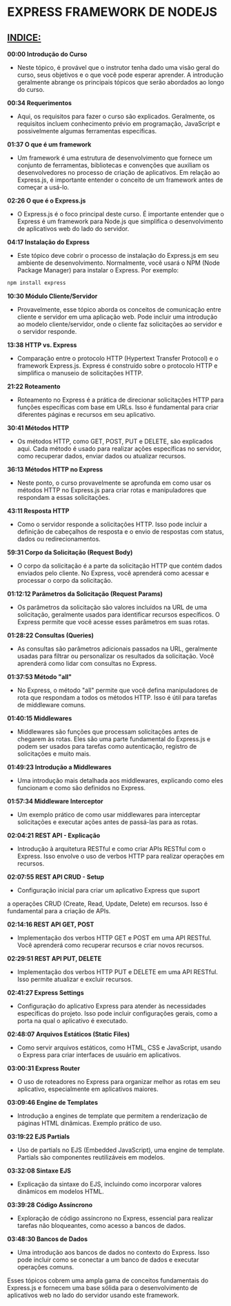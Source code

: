 # EXPRESS FRAMEWORK DE NODEJS
## [INDICE:](https://youtu.be/JmJ1WUoUIK4?si=HDS8DvyVFhGFR57b)

**00:00 Introdução do Curso**
   - Neste tópico, é provável que o instrutor tenha dado uma visão geral do curso, seus objetivos e o que você pode esperar aprender. A introdução geralmente abrange os principais tópicos que serão abordados ao longo do curso.

**00:34 Requerimentos**
   - Aqui, os requisitos para fazer o curso são explicados. Geralmente, os requisitos incluem conhecimento prévio em programação, JavaScript e possivelmente algumas ferramentas específicas.

**01:37 O que é um framework**
   - Um framework é uma estrutura de desenvolvimento que fornece um conjunto de ferramentas, bibliotecas e convenções que auxiliam os desenvolvedores no processo de criação de aplicativos. Em relação ao Express.js, é importante entender o conceito de um framework antes de começar a usá-lo.

**02:26 O que é o Express.js**
   - O Express.js é o foco principal deste curso. É importante entender que o Express é um framework para Node.js que simplifica o desenvolvimento de aplicativos web do lado do servidor.

**04:17 Instalação do Express**
   - Este tópico deve cobrir o processo de instalação do Express.js em seu ambiente de desenvolvimento. Normalmente, você usará o NPM (Node Package Manager) para instalar o Express. Por exemplo:

   ```bash
   npm install express
   ```

**10:30 Módulo Cliente/Servidor**
   - Provavelmente, esse tópico aborda os conceitos de comunicação entre cliente e servidor em uma aplicação web. Pode incluir uma introdução ao modelo cliente/servidor, onde o cliente faz solicitações ao servidor e o servidor responde.

**13:38 HTTP vs. Express**
   - Comparação entre o protocolo HTTP (Hypertext Transfer Protocol) e o framework Express.js. Express é construído sobre o protocolo HTTP e simplifica o manuseio de solicitações HTTP.

**21:22 Roteamento**
   - Roteamento no Express é a prática de direcionar solicitações HTTP para funções específicas com base em URLs. Isso é fundamental para criar diferentes páginas e recursos em seu aplicativo.

**30:41 Métodos HTTP**
   - Os métodos HTTP, como GET, POST, PUT e DELETE, são explicados aqui. Cada método é usado para realizar ações específicas no servidor, como recuperar dados, enviar dados ou atualizar recursos.

**36:13 Métodos HTTP no Express**
   - Neste ponto, o curso provavelmente se aprofunda em como usar os métodos HTTP no Express.js para criar rotas e manipuladores que respondam a essas solicitações.

**43:11 Resposta HTTP**
   - Como o servidor responde a solicitações HTTP. Isso pode incluir a definição de cabeçalhos de resposta e o envio de respostas com status, dados ou redirecionamentos.

**59:31 Corpo da Solicitação (Request Body)**
   - O corpo da solicitação é a parte da solicitação HTTP que contém dados enviados pelo cliente. No Express, você aprenderá como acessar e processar o corpo da solicitação.

**01:12:12 Parâmetros da Solicitação (Request Params)**
   - Os parâmetros da solicitação são valores incluídos na URL de uma solicitação, geralmente usados para identificar recursos específicos. O Express permite que você acesse esses parâmetros em suas rotas.

**01:28:22 Consultas (Queries)**
   - As consultas são parâmetros adicionais passados na URL, geralmente usadas para filtrar ou personalizar os resultados da solicitação. Você aprenderá como lidar com consultas no Express.

**01:37:53 Método "all"**
   - No Express, o método "all" permite que você defina manipuladores de rota que respondam a todos os métodos HTTP. Isso é útil para tarefas de middleware comuns.

**01:40:15 Middlewares**
   - Middlewares são funções que processam solicitações antes de chegarem às rotas. Eles são uma parte fundamental do Express.js e podem ser usados para tarefas como autenticação, registro de solicitações e muito mais.

**01:49:23 Introdução a Middlewares**
   - Uma introdução mais detalhada aos middlewares, explicando como eles funcionam e como são definidos no Express.

**01:57:34 Middleware Interceptor**
   - Um exemplo prático de como usar middlewares para interceptar solicitações e executar ações antes de passá-las para as rotas.

**02:04:21 REST API - Explicação**
   - Introdução à arquitetura RESTful e como criar APIs RESTful com o Express. Isso envolve o uso de verbos HTTP para realizar operações em recursos.

**02:07:55 REST API CRUD - Setup**
   - Configuração inicial para criar um aplicativo Express que suport

a operações CRUD (Create, Read, Update, Delete) em recursos. Isso é fundamental para a criação de APIs.

**02:14:16 REST API GET, POST**
   - Implementação dos verbos HTTP GET e POST em uma API RESTful. Você aprenderá como recuperar recursos e criar novos recursos.

**02:29:51 REST API PUT, DELETE**
   - Implementação dos verbos HTTP PUT e DELETE em uma API RESTful. Isso permite atualizar e excluir recursos.

**02:41:27 Express Settings**
   - Configuração do aplicativo Express para atender às necessidades específicas do projeto. Isso pode incluir configurações gerais, como a porta na qual o aplicativo é executado.

**02:48:07 Arquivos Estáticos (Static Files)**
   - Como servir arquivos estáticos, como HTML, CSS e JavaScript, usando o Express para criar interfaces de usuário em aplicativos.

**03:00:31 Express Router**
   - O uso de roteadores no Express para organizar melhor as rotas em seu aplicativo, especialmente em aplicativos maiores.

**03:09:46 Engine de Templates**
   - Introdução a engines de template que permitem a renderização de páginas HTML dinâmicas. Exemplo prático de uso.

**03:19:22 EJS Partials**
   - Uso de partials no EJS (Embedded JavaScript), uma engine de template. Partials são componentes reutilizáveis em modelos.

**03:32:08 Sintaxe EJS**
   - Explicação da sintaxe do EJS, incluindo como incorporar valores dinâmicos em modelos HTML.

**03:39:28 Código Assíncrono**
   - Exploração de código assíncrono no Express, essencial para realizar tarefas não bloqueantes, como acesso a bancos de dados.

**03:48:30 Bancos de Dados**
   - Uma introdução aos bancos de dados no contexto do Express. Isso pode incluir como se conectar a um banco de dados e executar operações comuns.

Esses tópicos cobrem uma ampla gama de conceitos fundamentais do Express.js e fornecem uma base sólida para o desenvolvimento de aplicativos web no lado do servidor usando este framework. 
